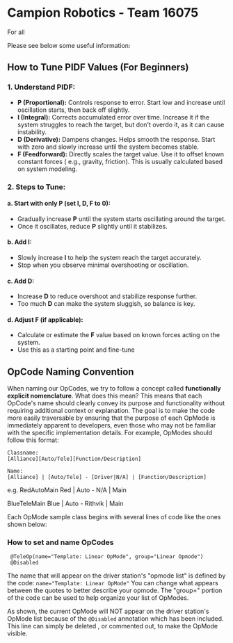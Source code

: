 # Campion Robotics - Team 16075

For all 

Please see below some useful information:

## How to Tune PIDF Values (For Beginners)

### 1. Understand PIDF:

- **P (Proportional):** Controls response to error. Start low and increase until oscillation starts,
  then back off slightly.
- **I (Integral):** Corrects accumulated error over time. Increase it if the system struggles to
  reach the target, but don't overdo it, as it can cause instability.
- **D (Derivative):** Dampens changes. Helps smooth the response. Start with zero and slowly
  increase until the system becomes stable.
- **F (Feedforward):** Directly scales the target value. Use it to offset known constant forces (
  e.g., gravity, friction). This is usually calculated based on system modeling.

### 2. Steps to Tune:

#### a. Start with only P (set I, D, F to 0):

- Gradually increase **P** until the system starts oscillating around the target.
- Once it oscillates, reduce **P** slightly until it stabilizes.

#### b. Add I:

- Slowly increase **I** to help the system reach the target accurately.
- Stop when you observe minimal overshooting or oscillation.

#### c. Add D:

- Increase **D** to reduce overshoot and stabilize response further.
- Too much **D** can make the system sluggish, so balance is key.

#### d. Adjust F (if applicable):

- Calculate or estimate the **F** value based on known forces acting on the system.
- Use this as a starting point and fine-tune

## OpCode Naming Convention

When naming our OpCodes, we try to follow a concept called **functionally explicit nomenclature**.
What does this mean? This means that each OpCode's name should clearly convey its purpose and
functionality without requiring additional context or explanation. The goal is to make the code more
easily traversable by ensuring that the purpose of each OpMode is immediately apparent
to developers, even those who may not be familiar with the specific implementation details. For
example,
OpModes should follow this format:

```
Classname:
[Alliance][Auto/Tele][Function/Description]

Name:
[Alliance] | [Auto/Tele] - [Driver|N/A] | [Function/Description]
```

e.g. RedAutoMain
Red | Auto - N/A | Main

BlueTeleMain
Blue | Auto - Rithvik | Main

Each OpMode sample class begins with several lines of code like the ones shown below:

### How to set and name OpCodes

```
 @TeleOp(name="Template: Linear OpMode", group="Linear Opmode")
 @Disabled
```

The name that will appear on the driver station's "opmode list" is defined by the code:
``name="Template: Linear OpMode"``
You can change what appears between the quotes to better describe your opmode.
The "group=" portion of the code can be used to help organize your list of OpModes.

As shown, the current OpMode will NOT appear on the driver station's OpMode list because of the
``@Disabled`` annotation which has been included.
This line can simply be deleted , or commented out, to make the OpMode visible.